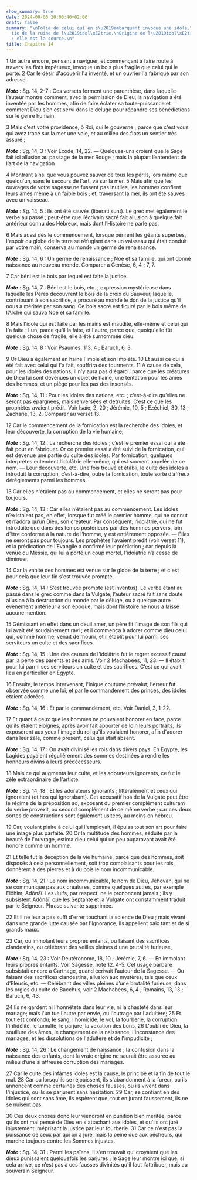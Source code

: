 ```yaml
---
show_summary: true
date: 2024-09-06 20:00:40+02:00
draft: false
summary: "\nFolie de celui qui en s\u2019embarquant invoque une idole.\nProph\xE9\
  tie de la ruine de l\u2019idol\xE2trie.\nOrigine de l\u2019idol\xE2trie.\nMaux dont\
  \ elle est la source.\n"
title: Chapitre 14
---
```





1 Un autre encore, pensant a naviguer, et commençant à faire route à travers les flots impétueux, invoque un bois plus fragile que celui qui le porte. 2 Car le désir d'acquérir l'a inventé, et un ouvrier l'a fabriqué par son adresse.

***Note*** :  Sg. 14, 2-7 : Ces versets forment une parenthèse, dans laquelle l’auteur montre comment, avec la permission de Dieu, la navigation a été inventée par les hommes, afin de faire éclater sa toute-puissance et comment Dieu s’en est servi dans le déluge pour répandre ses bénédictions sur le genre humain.

3 Mais c'est votre providence, ô Roi, qui le gouverne ; parce que c'est vous qui avez tracé sur la mer une voie, et au milieu des flots un sentier très assuré ;

***Note*** :  Sg. 14, 3 : Voir Exode, 14, 22. ― Quelques-uns croient que le Sage fait ici allusion au passage de la mer Rouge ; mais la plupart l’entendent de l’art de la navigation

4 Montrant ainsi que vous pouvez sauver de tous les périls, lors même que quelqu'un, sans le secours de l'art, va sur la mer. 5 Mais afin que les ouvrages de votre sagesse ne fussent pas inutiles, les hommes confient leurs âmes même à un faible bois ; et, traversant la mer, ils ont été sauvés avec un vaisseau.

***Note*** :  Sg. 14, 5 : Ils ont été sauvés (liberati sunt). Le grec met également le verbe au passé ; peut-être que l’écrivain sacré fait allusion à quelque fait antérieur connu des Hébreux, mais dont l’Histoire ne parle pas.

6 Mais aussi dès le commencement, lorsque périrent les géants superbes, l'espoir du globe de la terre se réfugiant dans un vaisseau qui était conduit par votre main, conserva au monde un germe de renaissance.

***Note*** :  Sg. 14, 6 : Un germe de renaissance ; Noé et sa famille, qui ont donné naissance au nouveau monde. Comparer à Genèse, 6, 4 ; 7, 7.

7 Car béni est le bois par lequel est faite la justice.

***Note*** :  Sg. 14, 7 : Béni est le bois, etc. ; expression mystérieuse dans laquelle les Pères découvrent le bois de la croix du Sauveur, laquelle, contribuant à son sacrifice, a procuré au monde le don de la justice qu’il nous a méritée par son sang. Ce bois sacré est figuré par le bois même de l’Arche qui sauva Noé et sa famille.


8 Mais l'idole qui est faite par les mains est maudite, elle-même et celui qui l'a faite : l'un, parce qu'il la faite, et l'autre, parce que, quoiqu'elle fût quelque chose de fragile, elle a été surnommée dieu.

***Note*** :  Sg. 14, 8 : Voir Psaumes, 113, 4 ; Baruch, 6, 3.

9 Or Dieu a également en haine l'impie et son impiété. 10 Et aussi ce qui a été fait avec celui qui l'a fait, souffrira des tourments. 11 A cause de cela, pour les idoles des nations, il n'y aura pas d'égard ; parce que les créatures de Dieu lui sont devenues un objet de haine, une tentation pour les âmes des hommes, et un piège pour les pas des insensés.

***Note*** :  Sg. 14, 11 : Pour les idoles des nations, etc. ; c’est-à-dire qu’elles ne seront pas épargnées, mais renversées et détruites. C’est ce que les prophètes avaient prédit. Voir Isaïe, 2, 20 ; Jérémie, 10, 5 ; Ezéchiel, 30, 13 ; Zacharie, 13, 2. Comparer au verset 13.


12 Car le commencement de la fornication est la recherche des idoles, et leur découverte, la corruption de la vie humaine;

***Note*** :  Sg. 14, 12 : La recherche des idoles ; c’est le premier essai qui a été fait pour en fabriquer. Or ce premier essai a été suivi de la fornication, qui est devenue une partie du culte des idoles. Par fornication, quelques interprètes entendent l’idolâtrie elle-même, qui est souvent appelée de ce nom. ― Leur découverte, etc. Une fois trouvé et établi, le culte des idoles a introduit la corruption, c’est-à-dire, outre la fornication, toute sorte d’affreux dérèglements parmi les hommes.

13 Car elles n'étaient pas au commencement, et elles ne seront pas pour toujours.

***Note*** :  Sg. 14, 13 : Car elles n’étaient pas au commencement. Les idoles n’existaient pas, en effet, lorsque fut créé le premier homme, qui ne connut et n’adora qu’un Dieu, son créateur. Par conséquent, l’idolâtrie, qui ne fut introduite que dans des temps postérieurs par des hommes pervers, loin d’être conforme à la nature de l’homme, y est entièrement opposée. ― Elles ne seront pas pour toujours. Les prophètes l’avaient prédit (voir verset 11), et la prédication de l’Evangile a confirmé leur prédiction ; car depuis la venue du Messie, qui lui a porté un coup mortel, l’idolâtrie n’a cessé de diminuer.

14 Car la vanité des hommes est venue sur le globe de la terre ; et c'est pour cela que leur fin s'est trouvée prompte.

***Note*** :  Sg. 14, 14 : S’est trouvée prompte (est inventus). Le verbe étant au passé dans le grec comme dans la Vulgate, l’auteur sacré fait sans doute allusion à la destruction du monde par le déluge, ou à quelque autre évènement antérieur à son époque, mais dont l’histoire ne nous a laissé aucune mention.


15 Gémissant en effet dans un deuil amer, un père fit l'image de son fils qui lui avait été soudainement ravi ; et il commença à adorer comme dieu celui qui, comme homme, venait de mourir, et il établit pour lui parmi ses serviteurs un culte et des sacrifices.

***Note*** :  Sg. 14, 15 : Une des causes de l’idolâtrie fut le regret excessif causé par la perte des parents et des amis. Voir 2 Machabées, 11, 23. ― Il établit pour lui parmi ses serviteurs un culte et des sacrifices. C’est ce qui avait lieu en particulier en Egypte.

16 Ensuite, le temps intervenant, l'inique coutume prévalut; l'erreur fut observée comme une loi, et par le commandement des princes, des idoles étaient adorées.

***Note*** :  Sg. 14, 16 : Et par le commandement, etc. Voir Daniel, 3, 1-22.


17 Et quant à ceux que les hommes ne pouvaient honorer en face, parce qu'ils étaient éloignés, après avoir fait apporter de loin leurs portraits, ils exposèrent aux yeux l'image du roi qu'ils voulaient honorer, afin d'adorer dans leur zèle, comme présent, celui qui était absent.

***Note*** :  Sg. 14, 17 : On avait divinisé les rois dans divers pays. En Egypte, les Lagides payaient régulièrement des sommes destinées à rendre les honneurs divins à leurs prédécesseurs.

18 Mais ce qui augmenta leur culte, et les adorateurs ignorants, ce fut le zèle extraordinaire de l'artiste.

***Note*** :  Sg. 14, 18 : Et les adorateurs ignorants ; littéralement et ceux qui ignoraient (et hos qui ignorabant). Cet accusatif hos de la Vulgate peut être le régime de la préposition ad, exposant du premier complément culturam du verbe provexit, ou second complément de ce même verbe ; car ces deux sortes de constructions sont également usitées, au moins en hébreu.

19 Car, voulant plaire à celui qui l'employait, il épuisa tout son art pour faire une image plus parfaite. 20 Or la multitude des hommes, séduite par la beauté de l'ouvrage, estima dieu celui qui un peu auparavant avait été honoré comme un homme.


21 Et telle fut la déception de la vie humaine, parce que des hommes, soit disposés à cela personnellement, soit trop complaisants pour les rois, donnèrent à des pierres et à du bois le nom incommunicable.

***Note*** :  Sg. 14, 21 : Le nom incommunicable, le nom de Dieu, Jéhovah, qui ne se communique pas aux créatures, comme quelques autres, par exemple Elôhim, Adônâï. Les Juifs, par respect, ne le prononcent jamais ; ils y subsistent Adônâï, que les Septante et la Vulgate ont constamment traduit par le Seigneur. Phrase suivante supprimée.

22 Et il ne leur a pas suffi d'errer touchant la science de Dieu ; mais vivant dans une grande lutte causée par l'ignorance, ils appellent paix tant et de si grands maux.


23 Car, ou immolant leurs propres enfants, ou faisant des sacrifices clandestins, ou célébrant des veilles pleines d'une brutalité furieuse,

***Note*** :  Sg. 14, 23 : Voir Deutéronome, 18, 10 ; Jérémie, 7, 6. ― En immolant leurs propres enfants. Voir Sagesse, note 12. 4-5. Cet usage barbare subsistait encore à Carthage, quand écrivait l’auteur de la Sagesse. ― Ou faisant des sacrifices clandestins, allusion aux mystères, tels que ceux d’Eleusis, etc. ― Célébrant des villes pleines d’une brutalité furieuse, dans les orgies du culte de Bacchus, voir 2 Machabées, 6, 4 ; Romains, 13, 13 ; Baruch, 6, 43.

24 Ils ne gardent ni l'honnêteté dans leur vie, ni la chasteté dans leur mariage; mais l'un tue l'autre par envie, ou l'outrage par l'adultère; 25 Et tout est confondu; le sang, l'homicide, le vol, la fourberie, la corruption, l'infidélité, le tumulte, le parjure, la vexation des bons, 26 L'oubli de Dieu, la souillure des âmes, le changement de la naissance, l'inconstance des mariages, et les dissolutions de l'adultère et de l'impudicité ;

***Note*** :  Sg. 14, 26 : Le changement de naissance ; la confusion dans la naissance des enfants, dont la vraie origine ne saurait être assurée au milieu d’une si affreuse corruption des mariages.

27 Car le culte des infâmes idoles est la cause, le principe et la fin de tout le mal. 28 Car ou lorsqu'ils se réjouissent, ils s'abandonnent à la fureur, ou ils annoncent comme certaines des choses fausses, ou ils vivent dans l'injustice, ou ils se parjurent sans hésitation. 29 Car, se confiant en des idoles qui sont sans âme, ils espèrent que, tout en jurant faussement, ils ne se nuisent pas.


30 Ces deux choses donc leur viendront en punition bien méritée, parce qu'ils ont mal pensé de Dieu en s'attachant aux idoles, et qu'ils ont juré injustement, méprisant la justice par leur fourberie. 31 Car ce n'est pas la puissance de ceux par qui on a juré, mais la peine due aux pécheurs, qui marche toujours contre les Sommes injustes.

***Note*** :  Sg. 14, 31 : Parmi les païens, il s’en trouvait qui croyaient que les dieux punissaient quelquefois les parjures ; le Sage leur montre ici que, si cela arrive, ce n’est pas à ces fausses divinités qu’il faut l’attribuer, mais au souverain Seigneur.

